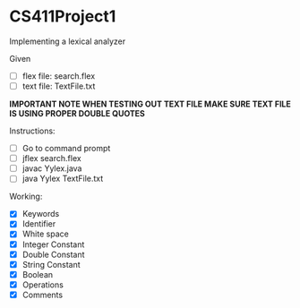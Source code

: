 # CS411Project1
Implementing a lexical analyzer

Given 
- [ ] flex file: search.flex
- [ ] text file: TextFile.txt
 
 **IMPORTANT NOTE WHEN TESTING OUT TEXT FILE MAKE SURE TEXT FILE IS USING PROPER DOUBLE QUOTES** 
 
Instructions:
- [ ] Go to command prompt
- [ ] jflex search.flex
- [ ] javac Yylex.java
- [ ] java Yylex TextFile.txt

Working:
- [X] Keywords
- [X] Identifier
- [X] White space
- [X] Integer Constant
- [X] Double Constant
- [X] String Constant
- [X] Boolean
- [X] Operations
- [X] Comments
